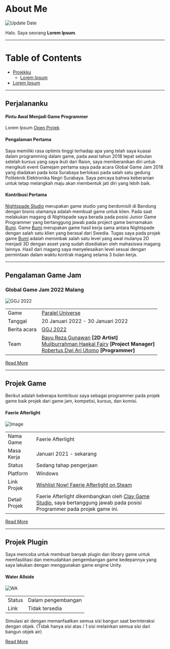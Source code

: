 # About Me

![Update Date](https://img.shields.io/badge/-Updated%20on%20Juli%2019%2C%202022-brightgreen) <br>

Halo. Saya seorang **Lorem Ipsum**.

***
# Table of Contents
* [Projekku](#perjalananku)
    * [Lorem Ipsum](#perjalananku)
* [Lorem Ipsum](#perjalananku)


***

## Perjalananku
#### Pintu Awal Menjadi Game Programmer
Lorem Ipsum [Open Projek](/projek)

#### Pengalaman Pertama
Saya memiliki rasa optimis tinggi terhadap apa yang telah saya kuasai dalam programming dalam game, pada awal tahun 2018 tepat sebulan setelah kursus yang saya ikuti dari Raion, saya memberanikan diri untuk mengikuti event Gamejam pertama saya pada acara Global Game Jam 2018 yang diadakan pada kota Surabaya berlokasi pada salah satu gedung Politeknik Elektronika Negri Surabaya. Saya percaya bahwa keberanian untuk tetap melangkah maju akan membentuk jati diri yang lebih baik. 

#### Kontribusi Pertama
[Nightspade Studio](https://www.nightspade.com/) merupakan game studio yang berdomisili di Bandung dengan bisnis utamanya adalah membuat game untuk klien. Pada saat melakukan magang di Nightspade saya berada pada posisi Junior Game Programmer yang bertanggung jawab pada project game bernamakan [Bumi](/game-project/#bumi). Game [Bumi](/game-project/#bumi) merupakan game hasil kerja sama antara Nightspade dengan salah satu klien yang berasal dari Swedia. Tugas saya pada projek game [Bumi](/game-project/#bumi) adalah merombak salah satu level yang awal mulanya 2D menjadi 3D dengan asset yang sudah disediakan oleh mahasiswa magang lainnya. Hasil dari magang saya menyelesaikan level sesuai dengan permintaan dalam waktu kontrak magang selama 3 bulan kerja.

***

## Pengalaman Game Jam

### Global Game Jam 2022 Malang

![GGJ 2022](/images/globalgamejam2022.png)

|              |                                           |
| ------------ | ----------------------------------------- |
| Game         | [Paralel Universe](../game-project/#paralel-universe)                                      |
| Tanggal      | 20 Januari 2022 - 30 Januari 2022         |
| Berita acara | [GGJ 2022](https://globalgamejam.org/2022/jam-sites/global-game-jam-jatim-2022-site-malang) |
| Team         | [Bayu Reza Gunawan](https://github.com/Bazureza) **[2D Artist]**<br> [Mujiburrahman Haekal Fajry](https://www.linkedin.com/in/haekalary/) **[Project Manager]**<br> [Robertus Dwi Ari Utomo](https://penguin55.github.io) **[Programmer]**<br> |

[Read More](/gamejam)

***

## Projek Game

Berikut adalah beberapa kontribusi saya sebagai programmer pada projek game baik projek dari game jam, kompetisi, kursus, dan komisi.

#### Faerie Afterlight

![Image](/images/game/faerie-afterlight.png)

|               |                                                      |
| -----------   | ---------------------------------------------------- |
| Nama Game     | Faerie Afterlight                                    |
| Masa Kerja    | Januari 2021 - sekarang                              |
| Status        | Sedang tahap pengerjaan                              |
| Platform      | Windows                                              |
| Link Projek   | [Wishlist Now! Faerie Afterlight on Steam](https://store.steampowered.com/app/1415280/Faerie_Afterlight/) |
| Detail Projek | Faerie Afterlight dikembangkan oleh [Clay Game Studio](http://claygamestudio.com/), saya bertanggung jawab pada posisi Programmer pada projek game ini. |

[Read More](/game-project)


***

## Projek Plugin

Saya mencoba untuk membuat banyak plugin dan library game untuk memfasilitasi dan memudahkan pengembangan game kedepannya yang saya lakukan dengan menggunakan game engine Unity. 

#### Water Allside

![WA](/images/lib/water-allside.png)

|             |                    |
| ----------- | ------------------ |
| Status      | Dalam pengembangan |
| Link        | Tidak tersedia     | 

Simulasi air dengan memanfaatkan semua sisi bangun saat berinteraksi dengan objek. (Tidak hanya sisi atas / 1 sisi melainkan semua sisi dari bangun objek air) 

[Read More](/game-lib)

